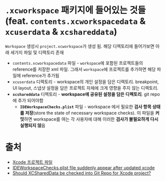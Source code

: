 # `.xcworkspace` 패키지에 들어있는 것들 (feat. `contents.xcworkspacedata` & `xcuserdata` & `xcshareddata`)

`Workspace` 생성시 `project.xcworkspace`가 생성 됨. 해당 디렉토리에 들어가보면 아래 세가지 파일 및 디렉토리 존재

- `contents.xcworkspacedata` 파일 -  `workspace`에 포함된 프로젝트들의 reference를 저장한 xml 파일. 그래서 `workspace`에 프로젝트를 추가하면 해당 파일에 reference가 추가됨
- `xcuserdata` 디렉토리 - workspace의 개인 설정을 담은 디렉토리. breakpoint, UI layout, 스냅샷 설정을 담은 프로젝트 자체에 크게 영향을 주지 않는 디렉토리.
- **`xcshareddata`** 디렉토리 - **workspace에 공유된 설정을 담은 디렉토리**. git repo 에 추가 되어야함
  - **`IDEWorkspaceChecks.plist`** 파일 - workspace 에서 필요한 **검사 항목 상태를 저장**(store the state of necessary workspace checks). 이 파일을 **커밋**하면 workspace를 여는 각 사용자에 대해 이러한 **검사가 불필요하게 다시 실행되지 않**음

# 출처

- [Xcode 프로젝트 파일](https://hcn1519.github.io/articles/2018-06/xcodeconfiguration)
- [IDEWorkspaceChecks.plist file suddenly appear after updated xcode](https://stackoverflow.com/questions/50367896/ideworkspacechecks-plist-file-suddenly-appear-after-updated-xcode)
- [Should XCSharedData be checked into Git Repo for Xcode project?](https://stackoverflow.com/questions/53034303/should-xcshareddata-be-checked-into-git-repo-for-xcode-project)

